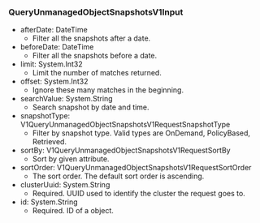 ### QueryUnmanagedObjectSnapshotsV1Input


- afterDate: DateTime
  - Filter all the snapshots after a date.
- beforeDate: DateTime
  - Filter all the snapshots before a date.
- limit: System.Int32
  - Limit the number of matches returned.
- offset: System.Int32
  - Ignore these many matches in the beginning.
- searchValue: System.String
  - Search snapshot by date and time.
- snapshotType: V1QueryUnmanagedObjectSnapshotsV1RequestSnapshotType
  - Filter by snapshot type. Valid types are OnDemand, PolicyBased, Retrieved.
- sortBy: V1QueryUnmanagedObjectSnapshotsV1RequestSortBy
  - Sort by given attribute.
- sortOrder: V1QueryUnmanagedObjectSnapshotsV1RequestSortOrder
  - The sort order. The default sort order is ascending.
- clusterUuid: System.String
  - Required. UUID used to identify the cluster the request goes to.
- id: System.String
  - Required. ID of a object.
